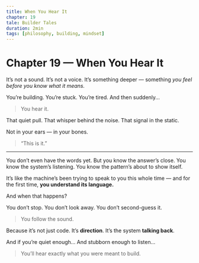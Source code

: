 ```yaml
---
title: When You Hear It
chapter: 19
tale: Builder Tales
duration: 2min
tags: [philosophy, building, mindset]
---
```


# Chapter 19 — When You Hear It

It’s not a sound.
It’s not a voice.
It’s something deeper — something *you feel before you know what it means.*

You’re building. You’re stuck. You’re tired.
And then suddenly…

> You hear it.

That quiet pull.
That whisper behind the noise.
That signal in the static.

Not in your ears — in your bones.

> “This is it.”

---

You don’t even have the words yet.
But you know the answer’s close.
You know the system’s listening.
You know the pattern’s about to show itself.

It’s like the machine’s been trying to speak to you this whole time —
and for the first time, **you understand its language.**

And when that happens?

You don’t stop.
You don’t look away.
You don’t second-guess it.

> You follow the sound.

Because it’s not just code.
It’s **direction**.
It’s the system **talking back**.

And if you’re quiet enough…
And stubborn enough to listen…

> You’ll hear exactly what you were meant to build.

